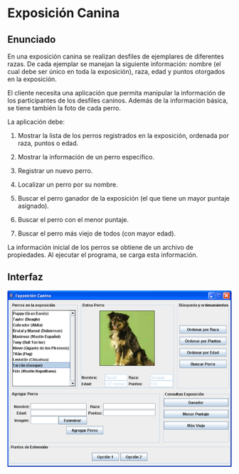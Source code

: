 # Exposición Canina

## Enunciado

En una exposición canina se realizan desfiles de ejemplares de diferentes razas.
De cada ejemplar se manejan la siguiente información: nombre (el cual debe ser único
en toda la exposición), raza, edad y puntos otorgados en la exposición.


El cliente necesita una aplicación que permita manipular la información de los
participantes de los desfiles caninos. Además de la información básica, se tiene
también la foto de cada perro.


La aplicación debe:

1. Mostrar la lista de los perros registrados en la exposición, ordenada por raza, puntos o edad.

2. Mostrar la información de un perro específico.

3. Registrar un nuevo perro.

4. Localizar un perro por su nombre.

5. Buscar el perro ganador de la exposición (el que tiene un mayor puntaje asignado).

6. Buscar el perro con el menor puntaje.

7. Buscar el perro más viejo de todos (con mayor edad).


La información inicial de los perros se obtiene de un archivo de propiedades.
Al ejecutar el programa, se carga esta información.

## Interfaz

![GUI](docs/specs/GUI.png)